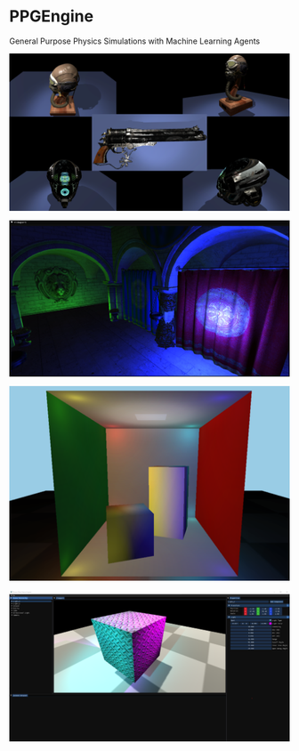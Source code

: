 # PPGEngine
General Purpose Physics Simulations with Machine Learning Agents

![PPGE](/Resources/pbr.png?raw=true "PBR")

![PPGE](/Resources/sponza.png?raw=true "Sponza")

![PPGE](/Resources/cornellbox.png?raw=true "Cornellbox")

![PPGE](/Resources/editor.png?raw=true "PPGEngine")

